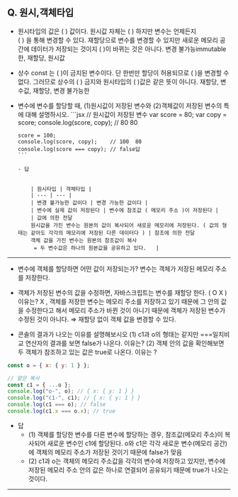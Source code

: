 ## Q. 원시,객체타입

- 원시타입의 값은 ( ) 값이다. 원시값 자체는 ( ) 하지만 변수는 언제든지  
  ( ) 을 통해 변경할 수 있다. 재할당으로 변수를 변경할 수 있지만 새로운 메모리 공간에 데이터가 저장되는 것이지 ( )이 바뀌는 것은 아니다.
      변경 불가능immutable한, 재할당, 원시값
- 상수 const 는 ( )이 금지된 변수이다.
  단 한번만 할당이 허용되므로 ( )을 변경할 수 없다. 그러므로 상수의 ( ) 금지와 원시타입의 ( )값은 같은 뜻이 아니다.
      재할당, 변수값, 재할당, 변경 불가능한
- 변수에 변수를 할당할 때,
  (1)원시값이 저장된 변수와 (2)객체값이 저장된 변수의 특에 대해 설명하시오.
      ```jsx
      // 원시값이 저장된 변수
      var score = 80;
      var copy = score;
      console.log(score, copy);    // 80  80

      score = 100;
      console.log(score, copy);    // 100  80
      console.log(score === copy); // false답
      ```

      - 답


          | 원시타입 | 객체타입 |
          | --- | --- |
          | 변경 불가능한 값이다 | 변경 가능한 값이다 |
          | 변수에 실제 값이 저장된다 | 변수에 참조값 ( 메모리 주소 )이 저장된다 |
          | 값에 의한 전달
          원시값을 가진 변수는 원본의 값이 복사되어 새로운 메모리에 저장된다. ( 값의 형태는 같아도 각각의 메모리에 저장된 다른 데이터다 ) | 참조에 의한 전달
          객체 값을 가진 변수는 원본의 참조값이 복사
           = 두 변수값은 하나의 원본값을 공유하고 있다.   |


---

- 변수에 객체를 할당하면 어떤 값이 저장되는가?
  변수는 객체가 저장된 메모리 주소를 저장한다.
- 객체가 저장된 변수의 값을 수정하면, 자바스크립트는 변수를 재할당 한다. ( O X ) 이유는?
  X , 객체를 저장한 변수는 메모리 주소를 저장하고 있기 때문에 그 안의 값을 수정한다고 해서 메모리 주소가 바뀐 것이 아니기 때문에 객체가 저장된 변수가 수정된 것이 아니다. ⇒ 재할당 없이 객체 값을 변경할 수 있다.  

- 콘솔의 결과가 나오는 이유를 설명해보시오
  (1) c1과 o의 형태는 같지만 ===일치비교 연산자의 결과를 보면 false가 나온다. 이유는?
  (2) 객체 안의 값을 확인해보면 두 객체가 참조하고 있는 값은 true로 나온다. 이유는 ?

```jsx
const o = { x: { y: 1 } };

// 얕은 복사
const c1 = { ...o };
console.log("o-", o); // { x: { y: 1 } }
console.log("c1-", c1); // { x: { y: 1 } }
console.log(c1 === o); // false
console.log(c1.x === o.x); // true
```

- 답
  - (1) 객체를 할당한 변수를 다른 변수에 할당하는 경우, 참조값(메모리 주소)이 복사되어 새로운 변수인 c1에 할당된다. o와 c1은 각각 새로운 변수(메모리 공간)에 객체의 메모리 주소가 저장된 것이기 때문에 false가 맞음
  - (2) c1과 o는 객체의 메모리 주소값을 각각의 변수에 저장하고 있지만, 변수에 저장된 메모리 주소 안의 값은 하나로 연결되어 공유되기 때문에 true가 나오는 것이다.

---
